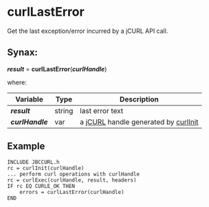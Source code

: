 # curlLastError

Get the last exception/error incurred by a jCURL API call.

## Synax:

***result*** = **curlLastError**(***curlHandle***)

where:

| Variable | Type | Description |
|--|--|--|
***result*** | string | last error text
***curlHandle*** | var | a [jCURL](../../jcurl) handle generated by [curlInit](../curlinit)

## Example
```
INCLUDE JBCCURL.h
rc = curlInit(curlHandle)
... perform curl operations with curlHandle
rc = curlExec(curlHandle, result, headers)
IF rc EQ CURLE_OK THEN
    errors = curlLastError(curlHandle)
END
```